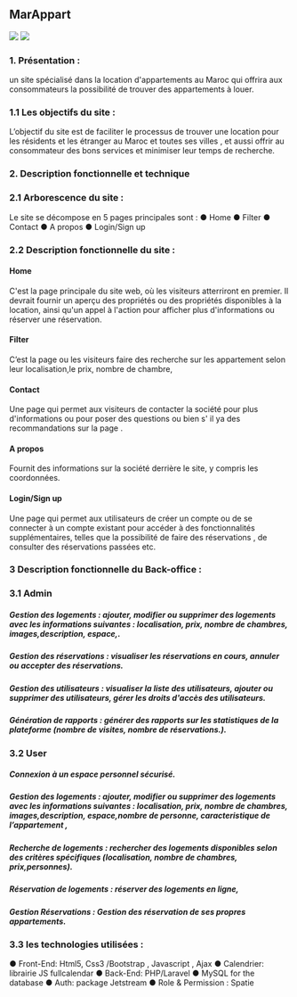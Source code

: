 

## MarAppart

![](https://github.com/HichamElquagh/App-Location-de-Appartements-AppartMar/blob/main/public/img/Capture%20d'%C3%A9cran%202023-04-30%20140034.png)
![](https://github.com/HichamElquagh/App-Location-de-Appartements-AppartMar/blob/main/public/img/Capture%20d'%C3%A9cran%202023-04-24%20192022.png)

### 1. Présentation :

un site spécialisé dans la location d'appartements au Maroc qui offrira aux consommateurs la possibilité de trouver des appartements à louer.

### 1.1 Les objectifs du site :
    
L’objectif du site est de faciliter le processus de trouver une location pour les résidents et les étranger  au Maroc et toutes ses villes , et aussi offrir au consommateur des bons services et minimiser leur temps de recherche.


### 2. Description fonctionnelle et technique

### 2.1 Arborescence du site :
Le site se décompose en 5 pages principales sont : 
●  Home 
●  Filter
● Contact
● A propos 
● Login/Sign up 

### 2.2 Description fonctionnelle du site :
 #### Home 

C'est la page principale du site web, où les visiteurs atterriront en premier. Il devrait fournir un aperçu des propriétés ou des propriétés disponibles à la location, ainsi qu'un appel à l'action pour afficher plus d'informations ou réserver une réservation.

 #### Filter

C’est la page ou les visiteurs faire des recherche sur les appartement selon leur localisation,le prix, nombre de chambre,  


 #### Contact
Une page qui permet aux visiteurs de contacter la société  pour plus d'informations ou pour poser des questions ou bien s' il ya des recommandations sur la page   .


#### A propos 
Fournit des informations sur la société  derrière le site, y compris les coordonnées.




 #### Login/Sign up 
Une page qui permet aux utilisateurs de créer un compte ou de se connecter à un compte existant pour accéder à des fonctionnalités supplémentaires, telles que la possibilité de faire des réservations , de consulter des réservations passées etc.




### 3 Description fonctionnelle du Back-office :
### 3.1 Admin
##### Gestion des logements : ajouter, modifier ou supprimer des logements avec les informations suivantes : localisation, prix, nombre de chambres, images,description, espace,.
 ##### Gestion des réservations : visualiser les réservations en cours, annuler ou accepter des réservations.
 ##### Gestion des utilisateurs : visualiser la liste des utilisateurs, ajouter ou supprimer des utilisateurs, gérer les droits d'accès des utilisateurs. 
##### Génération de rapports : générer des rapports sur les statistiques de la plateforme (nombre de visites, nombre de réservations.).
### 3.2 User
##### Connexion à un espace personnel sécurisé.
##### Gestion des logements : ajouter, modifier ou supprimer des logements avec les informations suivantes : localisation, prix, nombre de chambres, images,description, espace,nombre de personne, caracteristique de l’appartement ,
#####  Recherche de logements : rechercher des logements disponibles selon des critères spécifiques (localisation, nombre de chambres, prix,personnes). 
##### Réservation de logements : réserver des logements en ligne,  
##### Gestion Réservations : Gestion des réservation de ses propres appartements.  


### 3.3 les technologies utilisées :
●    Front-End: Html5,  Css3 /Bootstrap , Javascript , Ajax 
● Calendrier: librairie JS fullcalendar
●    Back-End: PHP/Laravel
● MySQL for the database
● Auth:  package Jetstream
● Role & Permission : Spatie 



